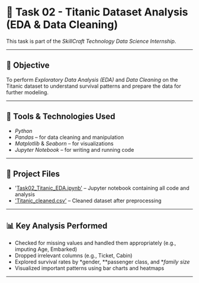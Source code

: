 # 🚢 Task 02 - Titanic Dataset Analysis (EDA & Data Cleaning)

This task is part of the *SkillCraft Technology Data Science Internship*.

---

## 🎯 Objective

To perform *Exploratory Data Analysis (EDA)* and *Data Cleaning* on the Titanic dataset to understand survival patterns and prepare the data for further modeling.

---

## 🧰 Tools & Technologies Used

- *Python*
- *Pandas* – for data cleaning and manipulation
- *Matplotlib* & *Seaborn* – for visualizations
- *Jupyter Notebook* – for writing and running code

---

## 📁 Project Files

- '[Task02_Titanic_EDA.ipynb'](/Task02_Titanic_EDA.ipynb.ipynb) – Jupyter notebook containing all code and analysis
- ['Titanic_cleaned.csv'](/Titanic_cleaned.csv) – Cleaned dataset after preprocessing

---

## 📊 Key Analysis Performed

- Checked for missing values and handled them appropriately (e.g., imputing Age, Embarked)
- Dropped irrelevant columns (e.g., Ticket, Cabin)
- Explored survival rates by *gender, **passenger class, and **family size*
- Visualized important patterns using bar charts and heatmaps

---

